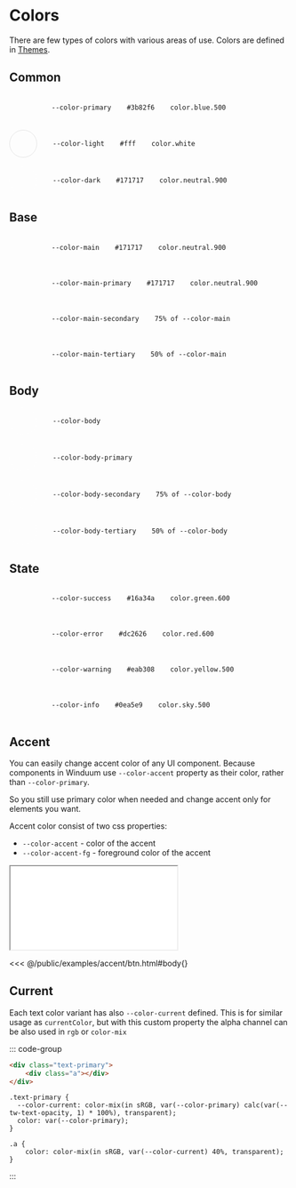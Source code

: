 # Colors
There are few types of colors with various areas of use. Colors are defined in [Themes](themes).

## Common

<div style="display:flex; gap: 1rem; flex-direction: column">
    <div style="display: flex; align-items: center; gap: 1.75rem;flex-wrap: wrap;">
        <div style="width: 3rem;height: 3rem;border-radius: 50%;" class="bg-primary"></div>
        <code>--color-primary</code>
        <code>#3b82f6</code>
        <code>color.blue.500</code>
    </div>
    <div style="display: flex; align-items: center; gap: 1.75rem;flex-wrap: wrap;">
        <div style="width: 3rem;height: 3rem;border-radius: 50%;border: 1px solid rgb(0 0 0 / 0.1)" class="bg-light"></div>
        <code>--color-light</code>
        <code>#fff</code>
        <code>color.white</code>
    </div>
    <div style="display: flex; align-items: center; gap: 1.75rem;flex-wrap: wrap;">
        <div style="width: 3rem;height: 3rem;border-radius: 50%;border: 1px solid rgb(255 255 255 / 0.1)" class="bg-dark"></div>
        <code>--color-dark</code>
        <code>#171717</code>
        <code>color.neutral.900</code>
    </div>
</div>

## Base

<div style="display:flex; gap: 1rem; flex-direction: column">
    <div style="display: flex; align-items: center; gap: 1.75rem;flex-wrap: wrap;">
        <div style="width: 3rem;height: 3rem;border-radius: 50%;" class="bg-main"></div>
        <code>--color-main</code>
        <code>#171717</code>
        <code>color.neutral.900</code>
    </div>
    <div style="display: flex; align-items: center; gap: 1.75rem;flex-wrap: wrap;">
        <div style="width: 3rem;height: 3rem;border-radius: 50%;background-color: var(--color-main-primary)" class="bg-main-primary"></div>
        <code>--color-main-primary</code>
        <code>#171717</code>
        <code>color.neutral.900</code>
    </div>
    <div style="display: flex; align-items: center; gap: 1.75rem;flex-wrap: wrap;">
        <div style="width: 3rem;height: 3rem;border-radius: 50%;background-color: var(--color-main-secondary)" class="bg-main-secondary"></div>
        <code>--color-main-secondary</code>
        <code>75% of --color-main</code>
    </div>
    <div style="display: flex; align-items: center; gap: 1.75rem;flex-wrap: wrap;">
        <div style="width: 3rem;height: 3rem;border-radius: 50%;background-color: var(--color-main-tertiary)" class="bg-main-tertiary"></div>
        <code>--color-main-tertiary</code>
        <code>50% of --color-main</code>
    </div>
</div>

## Body

<div style="display:flex; gap: 1rem; flex-direction: column">
    <div style="display: flex; align-items: center; gap: 1.75rem;flex-wrap: wrap;">
        <div style="width: 3rem;height: 3rem;border-radius: 50%;border: 1px solid rgb(255 255 255 / 0.1)" class="bg-body"></div>
        <code>--color-body</code>
    </div>
    <div style="display: flex; align-items: center; gap: 1.75rem;flex-wrap: wrap;">
        <div style="width: 3rem;height: 3rem;border-radius: 50%;border: 1px solid rgb(255 255 255 / 0.1);background-color: var(--color-body-primary)" class="bg-body-primary"></div>
        <code>--color-body-primary</code>
    </div>
    <div style="display: flex; align-items: center; gap: 1.75rem;flex-wrap: wrap;">
        <div style="width: 3rem;height: 3rem;border-radius: 50%;border: 1px solid rgb(255 255 255 / 0.1);background-color: var(--color-body-secondary)" class="bg-body-secondary"></div>
        <code>--color-body-secondary</code>
        <code>75% of --color-body</code>
    </div>
    <div style="display: flex; align-items: center; gap: 1.75rem;flex-wrap: wrap;">
        <div style="width: 3rem;height: 3rem;border-radius: 50%;border: 1px solid rgb(255 255 255 / 0.1);background-color: var(--color-body-tertiary)" class="bg-body-tertiary"></div>
        <code>--color-body-tertiary</code>
        <code>50% of --color-body</code>
    </div>
</div>

## State

<div style="display:flex; gap: 1rem; flex-direction: column">
    <div style="display: flex; align-items: center; gap: 1.75rem;">
        <div style="width: 3rem;height: 3rem;border-radius: 50%;flex-wrap: wrap;" class="bg-success"></div>
        <code>--color-success</code>
        <code>#16a34a</code>
        <code>color.green.600</code>
    </div>
    <div style="display: flex; align-items: center; gap: 1.75rem;flex-wrap: wrap;">
        <div style="width: 3rem;height: 3rem;border-radius: 50%;" class="bg-error"></div>
        <code>--color-error</code>
        <code>#dc2626</code>
        <code>color.red.600</code>
    </div>
    <div style="display: flex; align-items: center; gap: 1.75rem;flex-wrap: wrap;">
        <div style="width: 3rem;height: 3rem;border-radius: 50%;" class="bg-warning"></div>
        <code>--color-warning</code>
        <code>#eab308</code>
        <code>color.yellow.500</code>
    </div>
    <div style="display: flex; align-items: center; gap: 1.75rem;flex-wrap: wrap;">
        <div style="width: 3rem;height: 3rem;border-radius: 50%;" class="bg-info"></div>
        <code>--color-info</code>
        <code>#0ea5e9</code>
        <code>color.sky.500</code>
    </div>
</div>

## Accent

You can easily change accent color of any UI component. Because components in Winduum use `--color-accent` property as their color, rather than `--color-primary`. 

So you still use primary color when needed and change accent only for elements you want.

Accent color consist of two css properties:

* <code>--color-accent</code> - color of the accent
* <code>--color-accent-fg</code> - foreground color of the accent

<iframe onload="this.style.visibility = 'visible';" src="/examples/accent/btn.html"></iframe>

<<< @/public/examples/accent/btn.html#body{}


## Current

Each text color variant has also `--color-current` defined. This is for similar usage as `currentColor`, but with this custom property the alpha channel can be also used in `rgb` or `color-mix`

::: code-group
```html
<div class="text-primary">
    <div class="a"></div>
</div>
```
```postcss
.text-primary {
  --color-current: color-mix(in sRGB, var(--color-primary) calc(var(--tw-text-opacity, 1) * 100%), transparent);
  color: var(--color-primary);
}

.a {
    color: color-mix(in sRGB, var(--color-current) 40%, transparent);
}
```
:::
